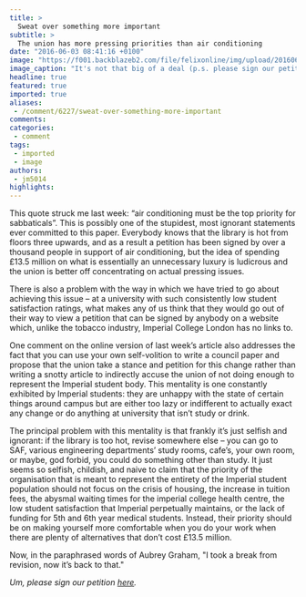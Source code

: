```yaml
---
title: >
  Sweat over something more important
subtitle: >
  The union has more pressing priorities than air conditioning
date: "2016-06-03 08:41:16 +0100"
image: "https://f001.backblazeb2.com/file/felixonline/img/upload/201606031040-felix-20160526_155625 (1).jpg"
image_caption: "It's not that big of a deal (p.s. please sign our petition)."
headline: true
featured: true
imported: true
aliases:
 - /comment/6227/sweat-over-something-more-important
comments:
categories:
 - comment
tags:
 - imported
 - image
authors:
 - jm5014
highlights:
---
```


This quote struck me last week: “air conditioning must be the top priority for sabbaticals”. This is possibly one of the stupidest, most ignorant statements ever committed to this paper. Everybody knows that the library is hot from floors three upwards, and as a result a petition has been signed by over a thousand people in support of air conditioning, but the idea of spending £13.5 million on what is essentially an unnecessary luxury is ludicrous and the union is better off concentrating on actual pressing issues.

There is also a problem with the way in which we have tried to go about achieving this issue – at a university with such consistently low student satisfaction ratings, what makes any of us think that they would go out of their way to view a petition that can be signed by anybody on a website which, unlike the tobacco industry, Imperial College London has no links to.

One comment on the online version of last week’s article also addresses the fact that you can use your own self-volition to write a council paper and propose that the union take a stance and petition for this change rather than writing a snotty article to indirectly accuse the union of not doing enough to represent the Imperial student body. This mentality is one constantly exhibited by Imperial students: they are unhappy with the state of certain things around campus but are either too lazy or indifferent to actually exact any change or do anything at university that isn’t study or drink.

The principal problem with this mentality is that frankly it’s just selfish and ignorant: if the library is too hot, revise somewhere else – you can go to SAF, various engineering departments’ study rooms, cafe’s, your own room, or maybe, god forbid, you could do something other than study. It just seems so selfish, childish, and naive to claim that the priority of the organisation that is meant to represent the entirety of the Imperial student population should not focus on the crisis of housing, the increase in tuition fees, the abysmal waiting times for the imperial college health centre, the low student satisfaction that Imperial perpetually maintains, or the lack of funding for 5th and 6th year medical students. Instead, their priority should be on making yourself more comfortable when you do your work when there are plenty of alternatives that don’t cost £13.5 million.

Now, in the paraphrased words of Aubrey Graham, "I took a break from revision, now it’s back to that."

_Um, please sign our petition [here](https://www.change.org/p/imperial-college-london-put-air-conditioning-in-the-imperial-college-central-library)._
